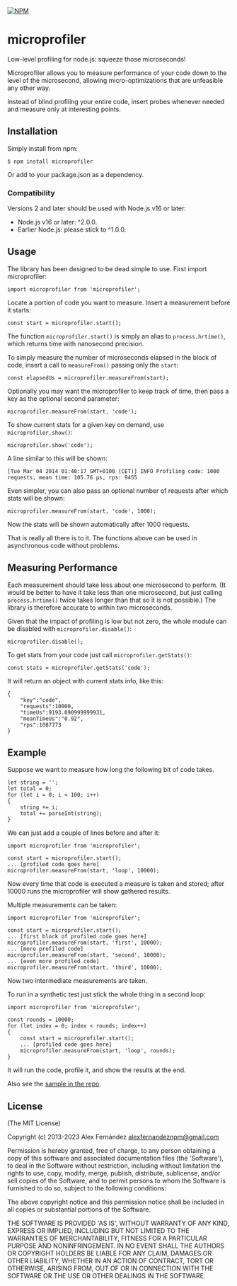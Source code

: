 
[![NPM](https://nodei.co/npm/microprofiler.png)](https://nodei.co/npm/microprofiler/)

# microprofiler

Low-level profiling for node.js: squeeze those microseconds!

Microprofiler allows you to measure performance of your code down to the level of the microsecond,
allowing micro-optimizations that are unfeasible any other way.

Instead of blind profiling your entire code, insert probes whenever needed and measure only
at interesting points.

## Installation

Simply install from npm:

    $ npm install microprofiler

Or add to your package.json as a dependency.

### Compatibility

Versions 2 and later should be used with Node.js v16 or later:

* Node.js v16 or later: ^2.0.0.
* Earlier Node.js: please stick to ^1.0.0.

## Usage

The library has been designed to be dead simple to use.
First import microprofiler:

    import microprofiler from 'microprofiler';

Locate a portion of code you want to measure. Insert a measurement before it starts:

    const start = microprofiler.start();

The function `microprofiler.start()` is simply an alias to `process.hrtime()`,
which returns time with nanosecond precision.

To simply measure the number of microseconds elapsed in the block of code,
insert a call to `measureFrom()` passing only the `start`:

    const elapsedUs = microprofiler.measureFrom(start);

Optionally you may want the microprofiler to keep track of time,
then pass a key as the optional second parameter:

    microprofiler.measureFrom(start, 'code');

To show current stats for a given key on demand, use `microprofiler.show()`:

    microprofiler.show('code');

A line similar to this will be shown:

    [Tue Mar 04 2014 01:40:17 GMT+0100 (CET)] INFO Profiling code: 1000 requests, mean time: 105.76 µs, rps: 9455

Even simpler, you can also pass an optional number of requests after which stats will be shown:

    microprofiler.measureFrom(start, 'code', 1000);

Now the stats will be shown automatically after 1000 requests.

That is really all there is to it.
The functions above can be used in asynchronous code without problems.

## Measuring Performance

Each measurement should take less about one microsecond to perform.
(It would be better to have it take less than one microsecond,
but just calling `process.hrtime()` twice takes longer than that
so it is not possible.)
The library is therefore accurate to within two microseconds.

Given that the impact of profiling is low but not zero, the whole module
can be disabled with `microprofiler.disable()`:

    microprofiler.disable();

To get stats from your code just call `microprofiler.getStats()`:

    const stats = microprofiler.getStats('code');

It will return an object with current stats info, like this:

    {
        "key":"code",
        "requests":10000,
        "timeUs":9193.090999999931,
        "meanTimeUs":"0.92",
        "rps":1087773
    }

## Example

Suppose we want to measure how long the following bit of code takes.

    let string = '';
    let total = 0;
    for (let i = 0; i < 100; i++)
    {
        string += i;
        total += parseInt(string);
    }

We can just add a couple of lines before and after it:

    import microprofiler from 'microprofiler';

    const start = microprofiler.start();
    ... [profiled code goes here]
    microprofiler.measureFrom(start, 'loop', 10000);

Now every time that code is executed a measure is taken and stored; after 10000 runs
the microprofiler will show gathered results.

Multiple measurements can be taken:


    import microprofiler from 'microprofiler';

    const start = microprofiler.start();
    ... [first block of profiled code goes here]
    microprofiler.measureFrom(start, 'first', 10000);
    ... [more profiled code]
    microprofiler.measureFrom(start, 'second', 10000);
    ... [even more profiled code]
    microprofiler.measureFrom(start, 'third', 10000);

Now two intermediate measurements are taken.

To run in a synthetic test just stick the whole thing in a second loop:

    import microprofiler from 'microprofiler';

    const rounds = 10000;
    for (let index = 0; index < rounds; index++)
    {
        const start = microprofiler.start();
        ... [profiled code goes here]
        microprofiler.measureFrom(start, 'loop', rounds);
    }

It will run the code, profile it, and show the results at the end.

Also see the [sample in the repo](https://github.com/alexfernandez/microprofiler/blob/master/bin/sample.js).

## License

(The MIT License)

Copyright (c) 2013-2023 Alex Fernández <alexfernandeznpm@gmail.com>

Permission is hereby granted, free of charge, to any person obtaining a copy of this software and associated documentation files (the 'Software'), to deal in the Software without restriction, including without limitation the rights to use, copy, modify, merge, publish, distribute, sublicense, and/or sell copies of the Software, and to permit persons to whom the Software is furnished to do so, subject to the following conditions:

The above copyright notice and this permission notice shall be included in all copies or substantial portions of the Software.

THE SOFTWARE IS PROVIDED 'AS IS', WITHOUT WARRANTY OF ANY KIND, EXPRESS OR IMPLIED, INCLUDING BUT NOT LIMITED TO THE WARRANTIES OF MERCHANTABILITY, FITNESS FOR A PARTICULAR PURPOSE AND NONINFRINGEMENT. IN NO EVENT SHALL THE AUTHORS OR COPYRIGHT HOLDERS BE LIABLE FOR ANY CLAIM, DAMAGES OR OTHER LIABILITY, WHETHER IN AN ACTION OF CONTRACT, TORT OR OTHERWISE, ARISING FROM, OUT OF OR IN CONNECTION WITH THE SOFTWARE OR THE USE OR OTHER DEALINGS IN THE SOFTWARE.

